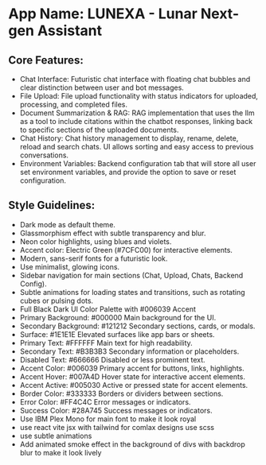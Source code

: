 # **App Name**: LUNEXA - Lunar Next-gen Assistant

## Core Features:

- Chat Interface: Futuristic chat interface with floating chat bubbles and clear distinction between user and bot messages.
- File Upload: File upload functionality with status indicators for uploaded, processing, and completed files.
- Document Summarization & RAG: RAG implementation that uses the llm as a tool to include citations within the chatbot responses, linking back to specific sections of the uploaded documents.
- Chat History: Chat history management to display, rename, delete, reload and search chats. UI allows sorting and easy access to previous conversations.
- Environment Variables: Backend configuration tab that will store all user set environment variables, and provide the option to save or reset configuration.

## Style Guidelines:

- Dark mode as default theme.
- Glassmorphism effect with subtle transparency and blur.
- Neon color highlights, using blues and violets.
- Accent color: Electric Green (#7CFC00) for interactive elements.
- Modern, sans-serif fonts for a futuristic look.
- Use minimalist, glowing icons.
- Sidebar navigation for main sections (Chat, Upload, Chats, Backend Config).
- Subtle animations for loading states and transitions, such as rotating cubes or pulsing dots.
- Full Black Dark UI Color Palette with #006039 Accent
- Primary Background: #000000 Main background for the UI.
- Secondary Background: #121212 Secondary sections, cards, or modals.
- Surface: #1E1E1E Elevated surfaces like app bars or sheets.
- Primary Text: #FFFFFF Main text for high readability.
- Secondary Text: #B3B3B3 Secondary information or placeholders.
- Disabled Text: #666666 Disabled or less prominent text.
- Accent Color: #006039 Primary accent for buttons, links, highlights.
- Accent Hover: #007A4D Hover state for interactive accent elements.
- Accent Active: #005030 Active or pressed state for accent elements.
- Border Color: #333333 Borders or dividers between sections.
- Error Color: #FF4C4C Error messages or indicators.
- Success Color: #28A745 Success messages or indicators.
- Use IBM Plex Mono for main font to make it look royal
- use react vite jsx with tailwind for comlax designs use scss
- use subtle animations
- Add animated smoke effect in the background of divs with backdrop blur to make it look lively